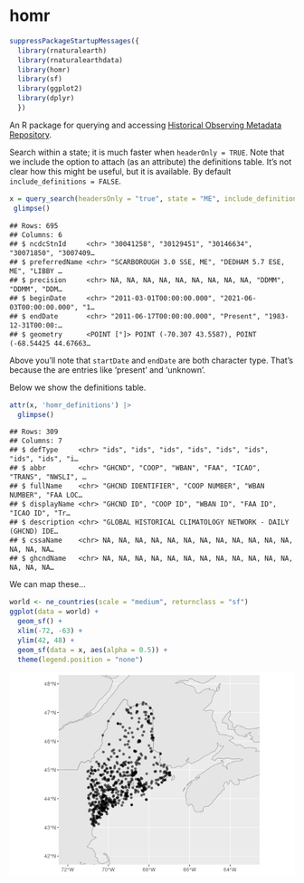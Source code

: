homr
================

``` r
suppressPackageStartupMessages({
  library(rnaturalearth)
  library(rnaturalearthdata)
  library(homr)
  library(sf)
  library(ggplot2)
  library(dplyr)
  })
```

An R package for querying and accessing [Historical Observing Metadata
Repository](https://www.ncei.noaa.gov/access/homr/api).

Search within a state; it is much faster when `headerOnly = TRUE`. Note
that we include the option to attach (as an attribute) the definitions
table. It’s not clear how this might be useful, but it is available. By
default `include_definitions = FALSE`.

``` r
x = query_search(headersOnly = "true", state = "ME", include_definitions = TRUE) |>
 glimpse()
```

    ## Rows: 695
    ## Columns: 6
    ## $ ncdcStnId     <chr> "30041258", "30129451", "30146634", "30071850", "3007409…
    ## $ preferredName <chr> "SCARBOROUGH 3.0 SSE, ME", "DEDHAM 5.7 ESE, ME", "LIBBY …
    ## $ precision     <chr> NA, NA, NA, NA, NA, NA, NA, NA, NA, "DDMM", "DDMM", "DDM…
    ## $ beginDate     <chr> "2011-03-01T00:00:00.000", "2021-06-03T00:00:00.000", "1…
    ## $ endDate       <chr> "2011-06-17T00:00:00.000", "Present", "1983-12-31T00:00:…
    ## $ geometry      <POINT [°]> POINT (-70.307 43.5587), POINT (-68.54425 44.67663…

Above you’ll note that `startDate` and `endDate` are both character
type. That’s because the are entries like ‘present’ and ‘unknown’.

Below we show the definitions table.

``` r
attr(x, 'homr_definitions') |>
  glimpse()
```

    ## Rows: 309
    ## Columns: 7
    ## $ defType     <chr> "ids", "ids", "ids", "ids", "ids", "ids", "ids", "ids", "i…
    ## $ abbr        <chr> "GHCND", "COOP", "WBAN", "FAA", "ICAO", "TRANS", "NWSLI", …
    ## $ fullName    <chr> "GHCND IDENTIFIER", "COOP NUMBER", "WBAN NUMBER", "FAA LOC…
    ## $ displayName <chr> "GHCND ID", "COOP ID", "WBAN ID", "FAA ID", "ICAO ID", "Tr…
    ## $ description <chr> "GLOBAL HISTORICAL CLIMATOLOGY NETWORK - DAILY (GHCND) IDE…
    ## $ cssaName    <chr> NA, NA, NA, NA, NA, NA, NA, NA, NA, NA, NA, NA, NA, NA, NA…
    ## $ ghcndName   <chr> NA, NA, NA, NA, NA, NA, NA, NA, NA, NA, NA, NA, NA, NA, NA…

We can map these…

``` r
world <- ne_countries(scale = "medium", returnclass = "sf")
ggplot(data = world) +
  geom_sf() +
  xlim(-72, -63) +
  ylim(42, 48) +
  geom_sf(data = x, aes(alpha = 0.5)) +
  theme(legend.position = "none") 
```

![](README_files/figure-gfm/unnamed-chunk-4-1.png)<!-- -->
